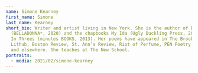 ```yaml
---
name: Simone Kearney
first_name: Simone
last_name: Kearney
short_bio: Writer and artist living in New York. She is the author of Days
  (BELLADONNA*, 2020) and the chapbooks My Ida (Ugly Duckling Press, 2017) and
  In Threes (minutes BOOKS, 2013). Her poems have appeared in The Brooklyn Rail,
  Lithub, Boston Review, St. Ann’s Review, Riot of Perfume, PEN Poetry Series,
  and elsewhere. She teaches at The New School.
portraits:
  - media: 2021/02/simone-kearney
---
```

